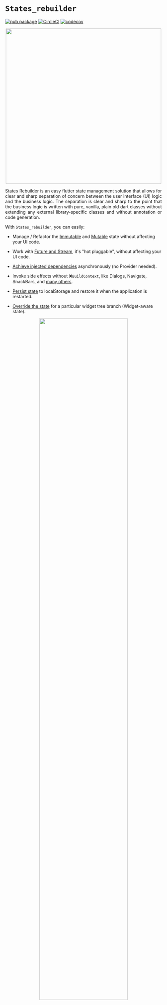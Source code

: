 # `States_rebuilder` <!-- omit in toc --> 

[![pub package](https://img.shields.io/pub/v/states_rebuilder.svg)](https://pub.dev/packages/states_rebuilder)
[![CircleCI](https://circleci.com/gh/GIfatahTH/states_rebuilder.svg?style=svg)](https://circleci.com/gh/GIfatahTH/states_rebuilder)
[![codecov](https://codecov.io/gh/GIfatahTH/states_rebuilder/branch/master/graph/badge.svg)](https://codecov.io/gh/GIfatahTH/states_rebuilder)

<p align="center">
    <image src="assets/Logo-Black.png" width="500" alt=''/>
</p>

<p align="justify">
States Rebuilder is an easy flutter state management solution that allows for clear and sharp separation of concern between the user interface (UI) logic and the business logic. The separation is clear and sharp to the point that the business logic is written with pure, vanilla, plain old dart classes without extending any external library-specific classes and without annotation or code generation.
</p>

 With `States_rebuilder`, you can easily: 
* Manage / Refactor the [Immutable](https://github.com/GIfatahTH/states_rebuilder/wiki/immutable-state-management) and [Mutable](https://github.com/GIfatahTH/states_rebuilder/wiki/mutable-state-management) state without affecting your UI code. 

* Work with [Future and Stream](https://github.com/GIfatahTH/states_rebuilder/wiki/futures_and_streams), it's "hot pluggable", without affecting your UI code.


* [Achieve injected dependencies](https://github.com/GIfatahTH/states_rebuilder/wiki/Asynchronous-Dependency-Injection) asynchronously (no Provider needed). &nbsp; 

* Invoke side effects without ❌`BuildContext`, like Dialogs, Navigate, SnackBars, and [many others](https://github.com/GIfatahTH/states_rebuilder/issues/129). 

* [Persist state](https://github.com/GIfatahTH/states_rebuilder/issues/134) to localStorage and restore it when the application is restarted.

* [Override the state](https://github.com/GIfatahTH/states_rebuilder/wiki/17-inherited_inject) for a particular widget tree branch (Widget-aware state).

<p align="center" >
    <image src="assets/Poster-Simple.png"  width="75%" alt=''/>
</p>

# Documentation
* [**Official Documentation**](states_rebuilder_package)
